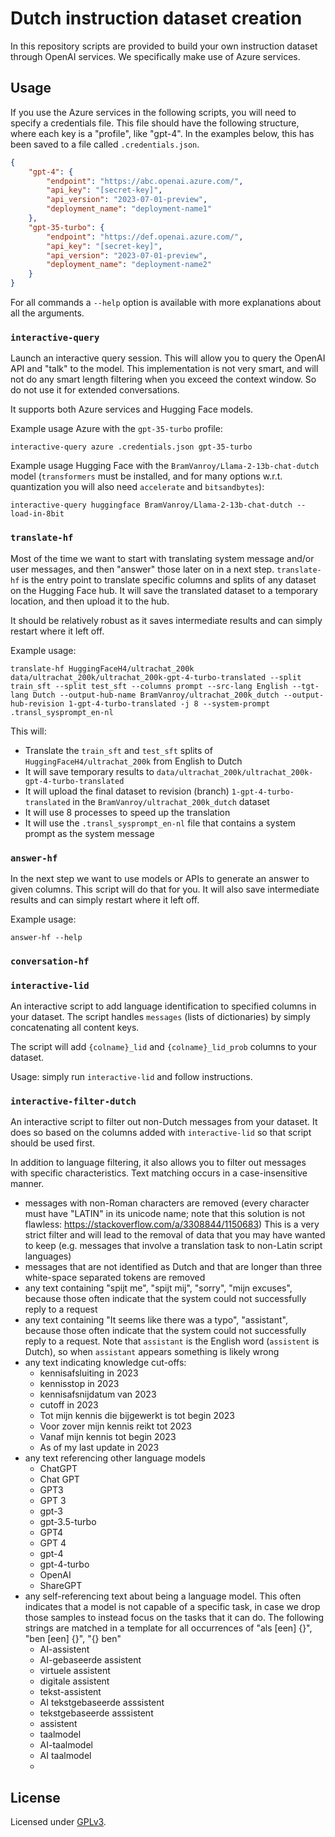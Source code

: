 # Dutch instruction dataset creation

In this repository scripts are provided to build your own instruction dataset through OpenAI services. We specifically
make use of Azure services.


## Usage

If you use the Azure services in the following scripts, you will need to specify a credentials file. This file should
have the following structure, where each key is a "profile", like "gpt-4". In the examples below, this has been
saved to a file called `.credentials.json`.

```json
{
    "gpt-4": {
        "endpoint": "https://abc.openai.azure.com/",
        "api_key": "[secret-key]",
        "api_version": "2023-07-01-preview",
        "deployment_name": "deployment-name1"
    },
    "gpt-35-turbo": {
        "endpoint": "https://def.openai.azure.com/",
        "api_key": "[secret-key]",
        "api_version": "2023-07-01-preview",
        "deployment_name": "deployment-name2"
    }
}
```

For all commands a `--help` option is available with more explanations about all the arguments.

### `interactive-query`

Launch an interactive query session. This will allow you to query the OpenAI API and "talk" to the model. This 
implementation is not very smart, and will not do any smart length filtering when you exceed the context window.
So do not use it for extended conversations.

It supports both Azure services and Hugging Face models.

Example usage Azure with the `gpt-35-turbo` profile:

```shell
interactive-query azure .credentials.json gpt-35-turbo
```

Example usage Hugging Face with the `BramVanroy/Llama-2-13b-chat-dutch` model (`transformers` must be installed,
and for many options w.r.t. quantization you will also need `accelerate` and `bitsandbytes`):

```shell
interactive-query huggingface BramVanroy/Llama-2-13b-chat-dutch --load-in-8bit
```


### `translate-hf`

Most of the time we want to start with translating system message and/or user messages, and then "answer" those later
on in a next step. `translate-hf` is the entry point to translate specific columns and splits of any dataset on the
Hugging Face hub. It will save the translated dataset to a temporary location, and then upload it to the hub.

It should be relatively robust as it saves intermediate results and can simply restart where it left off.

Example usage:

```shell
translate-hf HuggingFaceH4/ultrachat_200k data/ultrachat_200k/ultrachat_200k-gpt-4-turbo-translated --split train_sft --split test_sft --columns prompt --src-lang English --tgt-lang Dutch --output-hub-name BramVanroy/ultrachat_200k_dutch --output-hub-revision 1-gpt-4-turbo-translated -j 8 --system-prompt .transl_sysprompt_en-nl
```

This will:

- Translate the `train_sft` and `test_sft` splits of `HuggingFaceH4/ultrachat_200k` from English to Dutch
- It will save temporary results to `data/ultrachat_200k/ultrachat_200k-gpt-4-turbo-translated`
- It will upload the final dataset to revision (branch) `1-gpt-4-turbo-translated` in the `BramVanroy/ultrachat_200k_dutch` dataset
- It will use 8 processes to speed up the translation
- It will use the `.transl_sysprompt_en-nl` file that contains a system prompt as the system message

### `answer-hf`

In the next step we want to use models or APIs to generate an answer to given columns. This script will do that for
you. It will also save intermediate results and can simply restart where it left off.


Example usage:

```shell
answer-hf --help
```

### `conversation-hf`



### `interactive-lid`

An interactive script to add language identification to specified columns in your dataset.
The script handles `messages` (lists of dictionaries) by simply concatenating all content keys.

The script will add `{colname}_lid` and `{colname}_lid_prob` columns to your dataset.

Usage: simply run `interactive-lid` and follow instructions.


### `interactive-filter-dutch`

An interactive script to filter out non-Dutch messages from your dataset. It does so based on the columns
added with `interactive-lid` so that script should be used first.

In addition to language filtering, it also allows you to filter out messages with specific characteristics. Text matching occurs in a case-insensitive manner.

- messages with non-Roman characters are removed (every character must have "LATIN" in its unicode name; note that this solution is not flawless: https://stackoverflow.com/a/3308844/1150683)
This is a very strict filter and will lead to the removal of data that you may have wanted to keep (e.g. messages that involve a translation task to non-Latin script languages)
- messages that are not identified as Dutch and that are longer than three white-space separated tokens are removed
- any text containing "spijt me", "spijt mij", "sorry", "mijn excuses", because those often indicate that the system could not successfully reply to a request
- any text containing "It seems like there was a typo", "assistant", because those often indicate that the system could not successfully reply to a request. Note that `assistant` is the English word (`assistent` is Dutch), so when `assistant` appears something is likely wrong
- any text indicating knowledge cut-offs:
    - kennisafsluiting in 2023 
    - kennisstop in 2023 
    - kennisafsnijdatum van 2023 
    - cutoff in 2023 
    - Tot mijn kennis die bijgewerkt is tot begin 2023 
    - Voor zover mijn kennis reikt tot 2023 
    - Vanaf mijn kennis tot begin 2023 
    - As of my last update in 2023
- any text referencing other language models
    - ChatGPT
    - Chat GPT
    - GPT3
    - GPT 3
    - gpt-3
    - gpt-3.5-turbo
    - GPT4
    - GPT 4
    - gpt-4
    - gpt-4-turbo
    - OpenAI
    - ShareGPT
- any self-referencing text about being a language model. This often indicates that a model is not capable of a specific task, in case we drop those samples to instead focus on the tasks that it can do.
The following strings are matched in a template for all occurrences of "als [een] {}", "ben [een] {}", "{} ben"
    - AI-assistent
    - AI-gebaseerde assistent
    - virtuele assistent
    - digitale assistent
    - tekst-assistent
    - AI tekstgebaseerde asssistent
    - tekstgebaseerde asssistent
    - assistent
    - taalmodel
    - AI-taalmodel
    - AI taalmodel
    - 
## License

Licensed under [GPLv3](LICENSE). 

